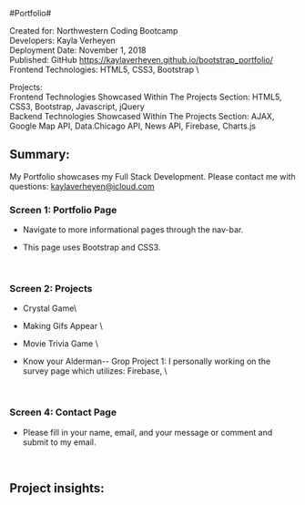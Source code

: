 #Portfolio#

Created for: Northwestern Coding Bootcamp \
Developers: Kayla Verheyen \
Deployment Date:  November 1, 2018 \
Published: GitHub  https://kaylaverheyen.github.io/bootstrap_portfolio/ \
Frontend Technologies: HTML5, CSS3, Bootstrap \

Projects: \
Frontend Technologies Showcased Within The Projects Section: HTML5, CSS3, Bootstrap, Javascript, jQuery \
Backend Technologies Showcased Within The Projects Section: AJAX, Google Map API, Data.Chicago API, News API, Firebase, Charts.js 

## Summary: 
My Portfolio showcases my Full Stack Development. Please contact me with questions: kaylaverheyen@icloud.com

### Screen 1: Portfolio Page 

<!-- ![information page](assets/images/page1.png) -->

* Navigate to more informational pages through the nav-bar.

* This page uses Bootstrap and CSS3.

</br>

### Screen 2: Projects

<!-- ![portfolio image](assets/images/page2.png) -->

* Crystal Game\

* Making Gifs Appear \

* Movie Trivia Game \

* Know your Alderman-- Grop Project 1: I personally working on the survey page which utilizes: Firebase, \

</br>


### Screen 4: Contact Page

<!-- ![Contact Page](assets/images/page4.png) -->

* Please fill in your name, email, and your message or comment and submit to my email.

</br>

## Project insights:
